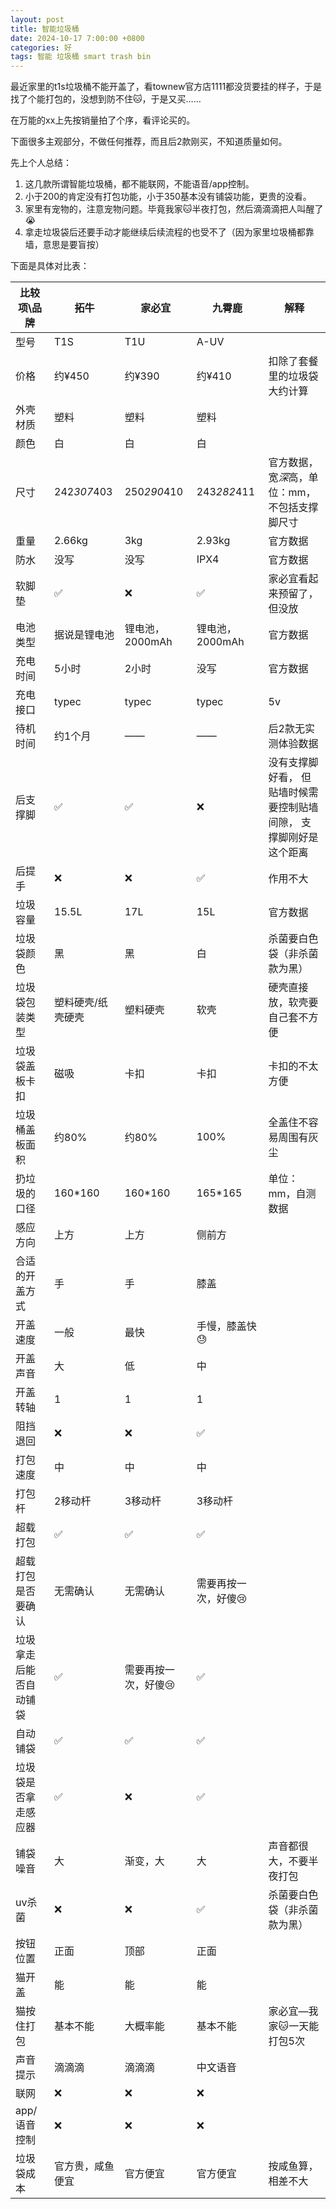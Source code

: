 ```yaml
---
layout: post
title: 智能垃圾桶
date: 2024-10-17 7:00:00 +0800
categories: 好
tags: 智能 垃圾桶 smart trash bin
---
```


最近家里的t1s垃圾桶不能开盖了，看townew官方店1111都没货要挂的样子，于是找了个能打包的，没想到防不住🐱，于是又买……

在万能的xx上先按销量拍了个序，看评论买的。

下面很多主观部分，不做任何推荐，而且后2款刚买，不知道质量如何。

先上个人总结：
1. 这几款所谓智能垃圾桶，都不能联网，不能语音/app控制。
2. 小于200的肯定没有打包功能，小于350基本没有铺袋功能，更贵的没看。
3. 家里有宠物的，注意宠物问题。毕竟我家🐱半夜打包，然后滴滴滴把人叫醒了😭
4. 拿走垃圾袋后还要手动才能继续后续流程的也受不了（因为家里垃圾桶都靠墙，意思是要盲按）

下面是具体对比表：


| 比较项\品牌        | 拓牛          | 家必宜         | 九霄鹿         | 解释                       |
|---------------|-------------|-------------|-------------|--------------------------|
| 型号            | T1S         | T1U         |  A-UV       |                          |
| 价格            | 约¥450       | 约¥390       | 约¥410       | 扣除了套餐里的垃圾袋大约计算           |
| 外壳材质          | 塑料          | 塑料          | 塑料          |                          |
| 颜色            | 白           | 白           | 白           |                          |
| 尺寸            | 242*307*403 | 250*290*410 | 243*282*411 | 官方数据，宽*深*高，单位：mm，不包括支撑脚尺寸       |
| 重量            | 2.66kg      | 3kg         | 2.93kg      | 官方数据                     |
| 防水            | 没写          | 没写          | IPX4        | 官方数据                     |
| 软脚垫           | ✅           | ❌           | ✅           | 家必宜看起来预留了，但没放            |
| 电池类型          | 据说是锂电池      | 锂电池，2000mAh | 锂电池，2000mAh | 官方数据                     |
| 充电时间          | 5小时         | 2小时         | 没写          | 官方数据                     |
| 充电接口          | typec       | typec       | typec       | 5v                       |
| 待机时间          | 约1个月        | ——          | ——          | 后2款无实测体验数据               |
| 后支撑脚          | ✅           | ✅           | ❌           | 没有支撑脚好看， 但贴墙时候需要控制贴墙间隙， 支撑脚刚好是这个距离|
| 后提手           | ❌           | ❌           | ✅           | 作用不大                     |
| 垃圾容量          | 15.5L       | 17L         | 15L         | 官方数据                     |
| 垃圾袋颜色         | 黑           | 黑           | 白           | 杀菌要白色袋（非杀菌款为黑）           |
| 垃圾袋包装类型       | 塑料硬壳/纸壳硬壳   | 塑料硬壳        | 软壳          | 硬壳直接放，软壳要自己套不方便          |
| 垃圾袋盖板卡扣       | 磁吸          | 卡扣          | 卡扣          | 卡扣的不太方便                  |
| 垃圾桶盖板面积       | 约80%        | 约80%        | 100%        | 全盖住不容易周围有灰尘              |
| 扔垃圾的口径        | 160*160     | 160*160     | 165*165     | 单位：mm，自测数据               |
| 感应方向          | 上方          | 上方          | 侧前方         |                          |
| 合适的开盖方式       | 手           | 手           | 膝盖          |                          |
| 开盖速度          | 一般          | 最快          | 手慢，膝盖快😓    |                          |
| 开盖声音          | 大           | 低           | 中           |                          |
| 开盖转轴          | 1           | 1           | 1           |                          |
| 阻挡退回          | ❌           | ❌           | ✅           |                          |
| 打包速度          | 中           | 中           | 中           |                          |
| 打包杆           | 2移动杆        | 3移动杆        | 3移动杆        |                          |
| 超载打包          | ✅           | ✅           | ✅           |                          |
| 超载打包是否要确认     | 无需确认        | 无需确认        | 需要再按一次，好傻😢 |                          |
| 垃圾拿走后能否自动铺袋   | ✅           | 需要再按一次，好傻😢 | ✅           |                          |
| 自动铺袋          | ✅           | ✅           | ✅           |                          |
| 垃圾袋是否拿走感应器    | ✅           | ❌           | ✅           |                          |
| 铺袋噪音          | 大           | 渐变，大        | 大           | 声音都很大，不要半夜打包             |
| uv杀菌          | ❌           | ❌           | ✅           | 杀菌要白色袋（非杀菌款为黑）           |
| 按钮位置          | 正面          | 顶部          | 正面          |                          |
| 猫开盖           | 能           | 能           | 能           |                          |
| 猫按住打包         | 基本不能        | 大概率能        | 基本不能        | 家必宜—我家🐱一天能打包5次          |
| 声音提示          | 滴滴滴         | 滴滴滴         | 中文语音        |                          |
| 联网            | ❌           | ❌           | ❌           |                          |
| app/语音控制      | ❌           | ❌           | ❌           |                          |
| 垃圾袋成本         | 官方贵，咸鱼便宜    | 官方便宜        | 官方便宜        | 按咸鱼算，相差不大                |

